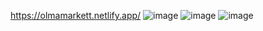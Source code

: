 https://olmamarkett.netlify.app/
![image](https://github.com/Asadullokh27/Tailwind/assets/153064248/145d414b-1af6-4483-9d40-cebf15572ee8)
![image](https://github.com/Asadullokh27/Tailwind/assets/153064248/af7e2b75-21d0-4e9b-bb14-9c34c9b4e116)
![image](https://github.com/Asadullokh27/Tailwind/assets/153064248/aba8cad0-07c1-4e24-962f-52a9ac188a21)
